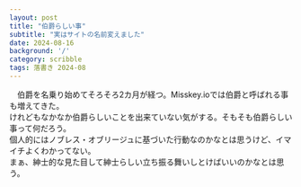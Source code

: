```yaml
---
layout: post
title: "伯爵らしい事"
subtitle: "実はサイトの名前変えました"
date: 2024-08-16
background: '/'
category: scribble
tags: 落書き 2024-08
---
```

<p>&emsp;伯爵を名乗り始めてそろそろ2カ月が経つ。Misskey.ioでは伯爵と呼ばれる事も増えてきた。<br>
けれどもなかなか伯爵らしいことを出来ていない気がする。そもそも伯爵らしい事って何だろう。<br>
個人的にはノブレス・オブリージュに基づいた行動なのかなとは思うけど、イマイチよくわかってない。<br>
まぁ、紳士的な見た目して紳士らしい立ち振る舞いしとけばいいのかなとは思う。<br>
</p>